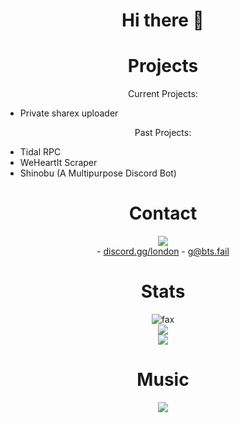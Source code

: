 <h1 align="center">
	Hi there  👋
</h1>
<h1 align="center">Projects</h1>
<p align="center">Current Projects: </p>

- Private sharex uploader

<p align="center">Past Projects: </p>

- Tidal RPC
- WeHeartIt Scraper
- Shinobu (A Multipurpose Discord Bot)
 

<h1 align="center">Contact</h1>
<p align="center"><img align="center" src="https://discord.c99.nl/widget/theme-4/822185000244871218.png">
<br>
- <a href="https://discord.gg/london">discord.gg/london</a>
- <a href="mailto:notii@bts.fail">g@bts.fail</a>
</p>
<h1 align="center"> Stats</h1>

<p align="center"> <img src="https://komarev.com/ghpvc/?username=notii&color=blue" alt="fax" width="" height="">
<br>
<img src="https://github-readme-stats.vercel.app/api?username=notii&show_icons=true&theme=midnight-purple&hide_border=false&bg_color=0,2B303A,58A4B0&icon_color=FFFFFF&title_color=FFFFFF">
<br> 
<img src="https://github-readme-stats.vercel.app/api/wakatime?username=owo&theme=midnight-purple&hide_border=false&bg_color=0,2B303A,58A4B0&icon_color=FFFFFF&title_color=FFFFFF">
</p>
<h1 align="center"> Music </h1>
<p align="center"><img src="https://lastfm-recently-played.vercel.app/api?user=notii1"></p>
